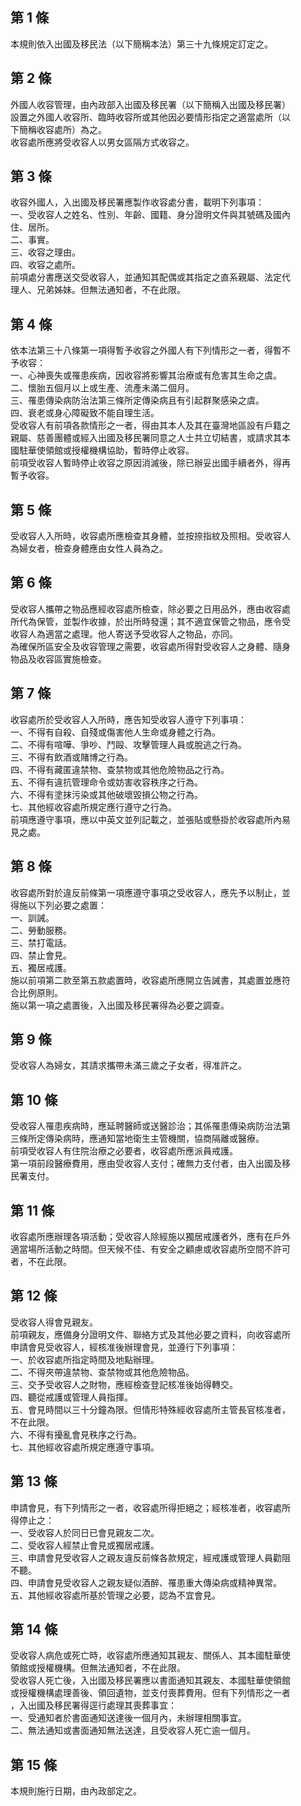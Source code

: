 第 1 條
-------
本規則依入出國及移民法（以下簡稱本法）第三十九條規定訂定之。

第 2 條
-------
外國人收容管理，由內政部入出國及移民署（以下簡稱入出國及移民署）  
設置之外國人收容所、臨時收容所或其他因必要情形指定之適當處所（以  
下簡稱收容處所）為之。  
收容處所應將受收容人以男女區隔方式收容之。

第 3 條
-------
收容外國人，入出國及移民署應製作收容處分書，載明下列事項：  
一、受收容人之姓名、性別、年齡、國籍、身分證明文件與其號碼及國內  
    住、居所。  
二、事實。  
三、收容之理由。  
四、收容之處所。  
前項處分書應送交受收容人，並通知其配偶或其指定之直系親屬、法定代  
理人、兄弟姊妹。但無法通知者，不在此限。

第 4 條
-------
依本法第三十八條第一項得暫予收容之外國人有下列情形之一者，得暫不  
予收容：  
一、心神喪失或罹患疾病，因收容將影響其治療或有危害其生命之虞。  
二、懷胎五個月以上或生產、流產未滿二個月。  
三、罹患傳染病防治法第三條所定傳染病且有引起群聚感染之虞。  
四、衰老或身心障礙致不能自理生活。  
受收容人有前項各款情形之一者，得由其本人及其在臺灣地區設有戶籍之  
親屬、慈善團體或經入出國及移民署同意之人士共立切結書，或請求其本  
國駐華使領館或授權機構協助，暫時停止收容。  
前項受收容人暫時停止收容之原因消滅後，除已辦妥出國手續者外，得再  
暫予收容。

第 5 條
-------
受收容人入所時，收容處所應檢查其身體，並按捺指紋及照相。受收容人  
為婦女者，檢查身體應由女性人員為之。

第 6 條
-------
受收容人攜帶之物品應經收容處所檢查，除必要之日用品外，應由收容處  
所代為保管，並製作收據，於出所時發還；其不適宜保管之物品，應令受  
收容人為適當之處理。他人寄送予受收容人之物品，亦同。  
為確保所區安全及收容管理之需要，收容處所得對受收容人之身體、隨身  
物品及收容區實施檢查。

第 7 條
-------
收容處所於受收容人入所時，應告知受收容人遵守下列事項：  
一、不得有自殺、自殘或傷害他人生命或身體之行為。  
二、不得有喧嘩、爭吵、鬥毆、攻擊管理人員或脫逃之行為。  
三、不得有飲酒或賭博之行為。  
四、不得有藏匿違禁物、查禁物或其他危險物品之行為。  
五、不得有違抗管理命令或妨害收容秩序之行為。  
六、不得有塗抹污染或其他破壞毀損公物之行為。  
七、其他經收容處所規定應行遵守之行為。  
前項應遵守事項，應以中英文並列記載之，並張貼或懸掛於收容處所內易  
見之處。

第 8 條
-------
收容處所對於違反前條第一項應遵守事項之受收容人，應先予以制止，並  
得施以下列必要之處置：  
一、訓誡。  
二、勞動服務。  
三、禁打電話。  
四、禁止會見。  
五、獨居戒護。  
施以前項第二款至第五款處置時，收容處所應開立告誡書，其處置並應符  
合比例原則。  
施以第一項之處置後，入出國及移民署得為必要之調查。

第 9 條
-------
受收容人為婦女，其請求攜帶未滿三歲之子女者，得准許之。

第 10 條
--------
受收容人罹患疾病時，應延聘醫師或送醫診治；其係罹患傳染病防治法第  
三條所定傳染病時，應通知當地衛生主管機關，協商隔離或醫療。  
前項受收容人有住院治療之必要者，收容處所應派員戒護。  
第一項前段醫療費用，應由受收容人支付；確無力支付者，由入出國及移  
民署支付。

第 11 條
--------
收容處所應辦理各項活動；受收容人除經施以獨居戒護者外，應有在戶外  
適當場所活動之時間。但天候不佳、有安全之顧慮或收容處所空間不許可  
者，不在此限。

第 12 條
--------
受收容人得會見親友。  
前項親友，應備身分證明文件、聯絡方式及其他必要之資料，向收容處所  
申請會見受收容人，經核准後辦理會見，並遵行下列事項：  
一、於收容處所指定時間及地點辦理。  
二、不得夾帶違禁物、查禁物或其他危險物品。  
三、交予受收容人之財物，應經檢查登記核准後始得轉交。  
四、聽從戒護或管理人員指揮。  
五、會見時間以三十分鐘為限。但情形特殊經收容處所主管長官核准者，  
    不在此限。  
六、不得有擾亂會見秩序之行為。  
七、其他經收容處所規定應遵守事項。

第 13 條
--------
申請會見，有下列情形之一者，收容處所得拒絕之；經核准者，收容處所  
得停止之：  
一、受收容人於同日已會見親友二次。  
二、受收容人經禁止會見或獨居戒護。  
三、申請會見受收容人之親友違反前條各款規定，經戒護或管理人員勸阻  
    不聽。  
四、申請會見受收容人之親友疑似酒醉、罹患重大傳染病或精神異常。  
五、其他經收容處所基於管理之必要，認為不宜會見。

第 14 條
--------
受收容人病危或死亡時，收容處所應通知其親友、關係人、其本國駐華使  
領館或授權機構。但無法通知者，不在此限。  
受收容人死亡後，入出國及移民署應以書面通知其親友、本國駐華使領館  
或授權機構處理善後、領回遺物，並支付喪葬費用。但有下列情形之一者  
，入出國及移民署得逕行處理其喪葬事宜：  
一、受通知者於書面通知送達後一個月內，未辦理相關事宜。  
二、無法通知或書面通知無法送達，且受收容人死亡逾一個月。

第 15 條
--------
本規則施行日期，由內政部定之。

